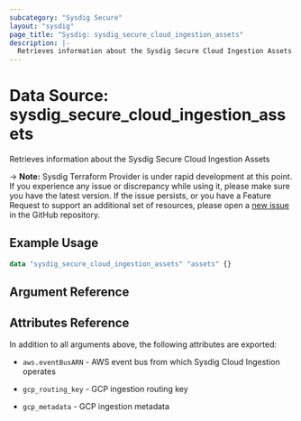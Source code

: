 ```yaml
---
subcategory: "Sysdig Secure"
layout: "sysdig"
page_title: "Sysdig: sysdig_secure_cloud_ingestion_assets"
description: |-
  Retrieves information about the Sysdig Secure Cloud Ingestion Assets
---
```


# Data Source: sysdig_secure_cloud_ingestion_assets

Retrieves information about the Sysdig Secure Cloud Ingestion Assets

-> **Note:** Sysdig Terraform Provider is under rapid development at this point. If you experience any issue or discrepancy while using it, please make sure you have the latest version. If the issue persists, or you have a Feature Request to support an additional set of resources, please open a [new issue](https://github.com/sysdiglabs/terraform-provider-sysdig/issues/new) in the GitHub repository.

## Example Usage

```terraform
data "sysdig_secure_cloud_ingestion_assets" "assets" {}
```

## Argument Reference

## Attributes Reference

In addition to all arguments above, the following attributes are exported:

* `aws.eventBusARN` - AWS event bus from which Sysdig Cloud Ingestion operates

* `gcp_routing_key` - GCP ingestion routing key

* `gcp_metadata` - GCP ingestion metadata

